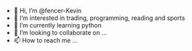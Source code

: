 - 👋 Hi, I’m @fencer-Kevin
- 👀 I’m interested in trading, programming, reading and sports
- 🌱 I’m currently learning python
- 💞️ I’m looking to collaborate on ...
- 📫 How to reach me ...

<!---
fencer-Kevin/fencer-Kevin is a ✨ special ✨ repository because its `README.md` (this file) appears on your GitHub profile.
You can click the Preview link to take a look at your changes.
--->
